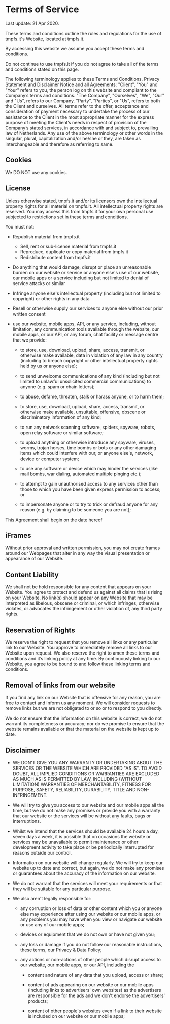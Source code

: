 # Terms of Service

Last update: 21 Apr 2020.


These terms and conditions outline the rules and regulations for the use of tmpfs.it's Website, located at tmpfs.it.

By accessing this website we assume you accept these terms and conditions.

Do not continue to use tmpfs.it if you do not agree to take all of the terms and conditions stated on this page.

The following terminology applies to these Terms and Conditions, Privacy Statement and Disclaimer Notice and all Agreements: "Client", "You" and "Your" refers to you, the person log on this website and compliant to the Company’s terms and conditions. 
"The Company", "Ourselves", "We", "Our" and "Us", refers to our Company. "Party", "Parties", or "Us", refers to both the Client and ourselves. 
All terms refer to the offer, acceptance and consideration of payment necessary to undertake the process of our assistance to the Client in the most appropriate manner for the express purpose of meeting the Client’s needs in respect of provision of the Company’s stated services, in accordance with and subject to, prevailing law of Netherlands. Any use of the above terminology or other words in the singular, plural, capitalization and/or he/she or they, are taken as interchangeable and therefore as referring to same.

## Cookies

We DO NOT use any cookies.

## License

Unless otherwise stated, tmpfs.it and/or its licensors own the intellectual property rights for all material on tmpfs.it.
All intellectual property rights are reserved. You may access this from tmpfs.it for your own personal use subjected to restrictions 
set in these terms and conditions.

You must not:

* Republish material from tmpfs.it
  * Sell, rent or sub-license material from tmpfs.it
  * Reproduce, duplicate or copy material from tmpfs.it
  * Redistribute content from tmpfs.it

      
* Do anything that would damage, disrupt or place an unreasonable burden on our website or service or anyone else's use of our website, our mobile apps or a service including but not limited to denial of service attacks or similar

* Infringe anyone else's intellectual property (including but not limited to copyright) or other rights in any data

* Resell or otherwise supply our services to anyone else without our prior written consent

* use our website, mobile apps, API, or any service, including, without limitation, any communication tools available through the website, our mobile apps, or our API, or any forum, chat facility or message centre that we provide:

  * to store, use, download, upload, share, access, transmit, or otherwise make available, data in violation of any law in any country (including to breach copyright or other intellectual property rights held by us or anyone else);

  * to send unwelcome communications of any kind (including but not limited to unlawful unsolicited commercial communications) to anyone (e.g. spam or chain letters);

  * to abuse, defame, threaten, stalk or harass anyone, or to harm them;

  * to store, use, download, upload, share, access, transmit, or otherwise make available, unsuitable, offensive, obscene or discriminatory information of any kind;

  * to run any network scanning software, spiders, spyware, robots, open relay software or similar software;

  * to upload anything or otherwise introduce any spyware, viruses, worms, trojan horses, time bombs or bots or any other damaging items which could interfere with our, or anyone else's, network, device or computer system;

  * to use any software or device which may hinder the services (like mail bombs, war dialing, automated multiple pinging etc.);

  * to attempt to gain unauthorised access to any services other than those to which you have been given express permission to access; or

  * to impersonate anyone or to try to trick or defraud anyone for any reason (e.g. by claiming to be someone you are not);

This Agreement shall begin on the date hereof

## iFrames

Without prior approval and written permission, you may not create frames around our Webpages that alter in any way the visual presentation or appearance of our Website.
    
## Content Liability

We shall not be hold responsible for any content that appears on your Website. 
You agree to protect and defend us against all claims that is rising on your Website. No link(s) 
should appear on any Website that may be interpreted as libelous, obscene or criminal, or which 
infringes, otherwise violates, or advocates the infringement or other violation of, any third party rights.

## Reservation of Rights

We reserve the right to request that you remove all links or any particular link to our Website. 
You approve to immediately remove all links to our Website upon request. We also reserve the right to amen these terms and conditions and it’s linking policy at any time. By continuously linking to our Website, you agree to be bound to and follow these linking terms and conditions.

## Removal of links from our website

If you find any link on our Website that is offensive for any reason, you are free to contact and inform us any moment. We will consider requests to remove links but we are not obligated to or so or to respond to you directly.

We do not ensure that the information on this website is correct, we do not warrant its completeness or accuracy; nor do we promise to ensure that the website remains  available or that the material on the website is kept up to date.

## Disclaimer

* WE DON'T GIVE YOU ANY WARRANTY OR UNDERTAKING ABOUT THE SERVICES OR THE WEBSITE WHICH ARE PROVIDED "AS IS". 
TO AVOID DOUBT, ALL IMPLIED CONDITIONS OR WARRANTIES ARE EXCLUDED AS MUCH AS IS PERMITTED BY LAW, INCLUDING (WITHOUT LIMITATION) WARRANTIES OF MERCHANTABILITY, 
FITNESS FOR PURPOSE, SAFETY, RELIABILITY, DURABILITY, TITLE AND NON-INFRINGEMENT.

* We will try to give you access to our website and our mobile apps all the time, but we do not make any promises or provide you with a warranty that our website or the services will be without any faults, bugs or interruptions.
  
* Whilst we intend that the services should be available 24 hours a day, seven days a week, it is possible that on occasions the website or services may be unavailable to permit maintenance or other development activity to take place or be periodically interrupted for reasons outside our control. 
    
* Information on our website will change regularly. We will try to keep our website up to date and correct, but again, we do not make any promises or guarantees about the accuracy of the information on our website.
 
* We do not warrant that the services will meet your requirements or that they will be suitable for any particular purpose.

* We also aren't legally responsible for:
    
  * any corruption or loss of data or other content which you or anyone else may experience after using our website or our mobile apps, or any problems you may have when you view or navigate our website or use any of our mobile apps;
        
  * devices or equipment that we do not own or have not given you;

  * any loss or damage if you do not follow our reasonable instructions, these terms, our Privacy & Data Policy;
        
  * any actions or non-actions of other people which disrupt access to our website, our mobile apps, or our API, including the
        
    * content and nature of any data that you upload, access or share;

    * content of ads appearing on our website or our mobile apps (including links to advertisers' own websites) as the advertisers are responsible for the ads and we don't endorse the advertisers' products;

    * content of other people's websites even if a link to their website is included on our website or our mobile apps;
            
